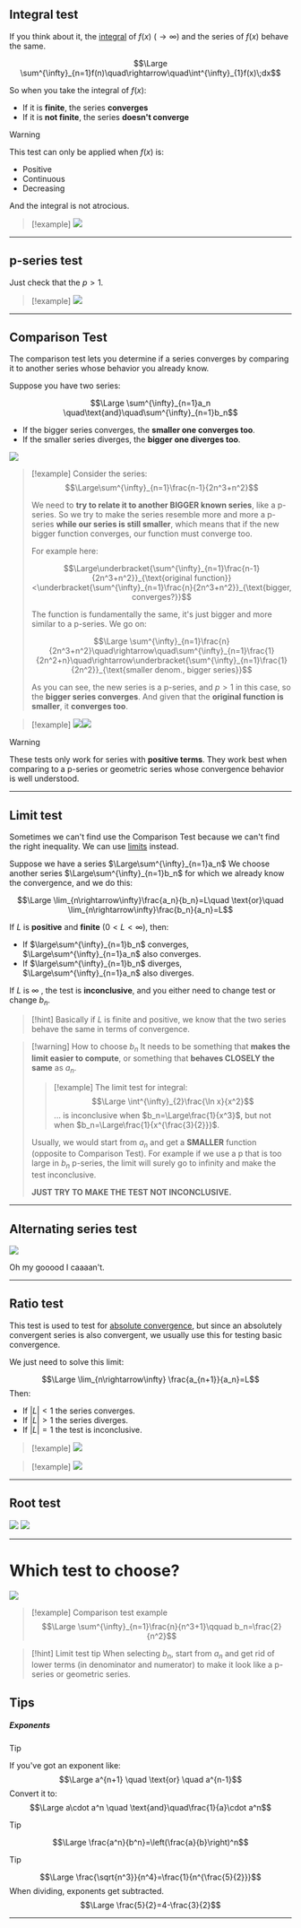 ## Integral test

If you think about it, the [integral](4.%20Indefinite%20Integrals.md) of $f(x)$ ($\rightarrow \infty$) and the series of $f(x)$ behave the same.

$$\Large \sum^{\infty}_{n=1}f(n)\quad\rightarrow\quad\int^{\infty}_{1}f(x)\;dx$$

So when you take the integral of $f(x)$:
- If it is **finite**, the series **converges**
- If it is **not finite**, the series **doesn't converge**

> [!warning]
> This test can only be applied when $f(x)$ is:
> - Positive
> - Continuous
> - Decreasing
>   
> And the integral is not atrocious.

> [!example]
> ![](../z_images/Pasted%20image%2020250502192837.png)

---

## p-series test

Just check that the $p>1$.

> [!example]
![](../z_images/Pasted%20image%2020250502193254.png)

---

## Comparison Test

The comparison test lets you determine if a series converges by comparing it to another series whose behavior you already know.

Suppose you have two series:

$$\Large \sum^{\infty}_{n=1}a_n \quad\text{and}\quad\sum^{\infty}_{n=1}b_n$$

- If the bigger series converges, the **smaller one converges too**. 
- If the smaller series diverges, the **bigger one diverges too**.

![](../z_images/Senza%20titodsfsdfsdflo.png)

> [!example]
> Consider the series:
> $$\Large\sum^{\infty}_{n=1}\frac{n-1}{2n^3+n^2}$$
> 
> We need to **try to relate it to another BIGGER known series**, like a p-series.
> So we try to make the series resemble more and more a p-series **while our series is still smaller**, which means that if the new bigger function converges, our function must converge too.
> 
> For example here:
> 
> $$\Large\underbracket{\sum^{\infty}_{n=1}\frac{n-1}{2n^3+n^2}}_{\text{original function}}<\underbracket{\sum^{\infty}_{n=1}\frac{n}{2n^3+n^2}}_{\text{bigger, converges?}}$$
> 
> The function is fundamentally the same, it's just bigger and more similar to a p-series.
> We go on:
> 
> $$\Large \sum^{\infty}_{n=1}\frac{n}{2n^3+n^2}\quad\rightarrow\quad\sum^{\infty}_{n=1}\frac{1}{2n^2+n}\quad\rightarrow\underbracket{\sum^{\infty}_{n=1}\frac{1}{2n^2}}_{\text{smaller denom., bigger series}}$$
> 
> 
> As you can see, the new series is a p-series, and $p>1$ in this case, so the **bigger series converges**. 
> And given that the **original function is smaller**, it **converges too**.

> [!example]
> ![](../z_images/Pasted%20image%2020250503113500.png)![](../z_images/Pasted%20image%2020250503113516.png)

> [!warning] 
> These tests only work for series with **positive terms**. 
> They work best when comparing to a p-series or geometric series whose convergence behavior is well understood.
> 
> 

---

## Limit test

Sometimes we can't find use the Comparison Test because we can't find the right inequality. We can use [limits](../Calculus/7.%20Limits.md) instead.

Suppose we have a series $\Large\sum^{\infty}_{n=1}a_n$
We choose another series $\Large\sum^{\infty}_{n=1}b_n$ for which we already know the convergence, and we do this:

$$\Large \lim_{n\rightarrow\infty}\frac{a_n}{b_n}=L\quad \text{or}\quad \lim_{n\rightarrow\infty}\frac{b_n}{a_n}=L$$

If $L$ is **positive** and **finite** ($0<L<\infty$), then:
- If $\large\sum^{\infty}_{n=1}b_n$ converges, $\Large\sum^{\infty}_{n=1}a_n$ also converges.
- If $\large\sum^{\infty}_{n=1}b_n$ diverges, $\Large\sum^{\infty}_{n=1}a_n$ also diverges.

If $L$ is $\infty$ , the test is **inconclusive**, and you either need to change test or change $b_n$.

> [!hint]
> Basically if $L$ is finite and positive, we know that the two series behave the same in terms of convergence.

> [!warning] How to choose $b_n$
> It needs to be something that **makes the limit easier to compute**, or something that **behaves CLOSELY the same** as $a_n$.
> 
> > [!example]
> > The limit test for integral:
> > $$\Large \int^{\infty}_{2}\frac{\ln x}{x^2}$$
> > ... is inconclusive when $b_n=\Large\frac{1}{x^3}$, but not when $b_n=\Large\frac{1}{x^{\frac{3}{2}}}$.
> 
> Usually, we would start from $a_n$ and get a **SMALLER** function (opposite to Comparison Test). For example if we use a p that is too large in $b_n$ p-series, the limit will surely go to infinity and make the test inconclusive.
> 
> **JUST TRY TO MAKE THE TEST NOT INCONCLUSIVE.**

---

## Alternating series test

![](../z_images/Pasted%20image%2020250503163616.png)

Oh my gooood I caaaan't.

---

## Ratio test

This test is used to test for [absolute convergence](1.%20Series.md#^37da2b), but since an absolutely convergent series is also convergent, we usually use this for testing basic convergence.

We just need to solve this limit:

$$\Large \lim_{n\rightarrow\infty} \frac{a_{n+1}}{a_n}=L$$
Then:
- If $|L| < 1$ the series converges.
- If $|L|> 1$ the series diverges.
- If $|L| = 1$ the test is inconclusive.

> [!example]
> ![](../z_images/Pasted%20image%2020250504171341.png)

> [!example]
> ![](../z_images/Pasted%20image%2020250504171403.png)

---

## Root test

![](../z_images/Pasted%20image%2020250504174733.png)
![](../z_images/Pasted%20image%2020250504174847.png)

---

# Which test to choose?

![](../z_images/Pasted%20image%2020250504175104.png)

> [!example] Comparison test example
> $$\Large \sum^{\infty}_{n=1}\frac{n}{n^3+1}\qquad b_n=\frac{2}{n^2}$$

> [!hint] Limit test tip
> When selecting $b_n$, start from $a_n$ and get rid of lower terms (in denominator and numerator) to make it look like a p-series or geometric series.

## Tips

##### Exponents

> [!tip]
> If you've got an exponent like:
> $$\Large a^{n+1} \quad \text{or} \quad a^{n-1}$$
> Convert it to:
> $$\Large a\cdot a^n \quad \text{and}\quad\frac{1}{a}\cdot a^n$$

> [!tip]
> $$\Large \frac{a^n}{b^n}=\left(\frac{a}{b}\right)^n$$

> [!tip]
> $$\Large \frac{\sqrt{n^3}}{n^4}=\frac{1}{n^{\frac{5}{2}}}$$
> When dividing, exponents get subtracted. 
> $$\Large \frac{5}{2}=4-\frac{3}{2}$$

---

